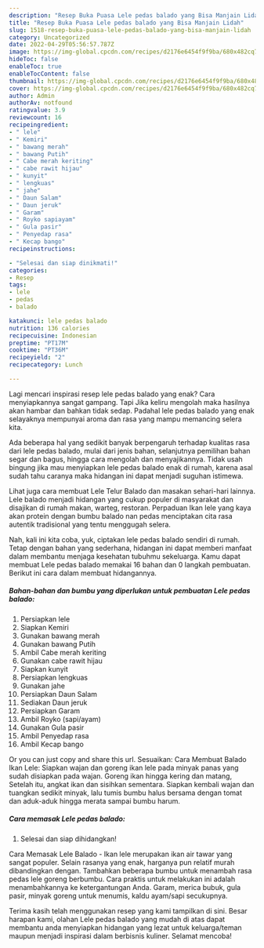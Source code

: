 ```yaml
---
description: "Resep Buka Puasa Lele pedas balado yang Bisa Manjain Lidah"
title: "Resep Buka Puasa Lele pedas balado yang Bisa Manjain Lidah"
slug: 1518-resep-buka-puasa-lele-pedas-balado-yang-bisa-manjain-lidah
category: Uncategorized
date: 2022-04-29T05:56:57.787Z
image: https://img-global.cpcdn.com/recipes/d2176e6454f9f9ba/680x482cq70/lele-pedas-balado-foto-resep-utama.jpg
hideToc: false
enableToc: true
enableTocContent: false
thumbnail: https://img-global.cpcdn.com/recipes/d2176e6454f9f9ba/680x482cq70/lele-pedas-balado-foto-resep-utama.jpg
cover: https://img-global.cpcdn.com/recipes/d2176e6454f9f9ba/680x482cq70/lele-pedas-balado-foto-resep-utama.jpg
author: Admin
authorAv: notfound
ratingvalue: 3.9
reviewcount: 16
recipeingredient:
- " lele"
- " Kemiri"
- " bawang merah"
- " bawang Putih"
- " Cabe merah keriting"
- " cabe rawit hijau"
- " kunyit"
- " lengkuas"
- " jahe"
- " Daun Salam"
- " Daun jeruk"
- " Garam"
- " Royko sapiayam"
- " Gula pasir"
- " Penyedap rasa"
- " Kecap bango"
recipeinstructions:

- "Selesai dan siap dinikmati!"
categories:
- Resep
tags:
- lele
- pedas
- balado

katakunci: lele pedas balado 
nutrition: 136 calories
recipecuisine: Indonesian
preptime: "PT17M"
cooktime: "PT36M"
recipeyield: "2"
recipecategory: Lunch

---
```



Lagi mencari inspirasi resep lele pedas balado yang enak? Cara menyiapkannya sangat gampang. Tapi Jika keliru mengolah maka hasilnya akan hambar dan bahkan tidak sedap. Padahal lele pedas balado yang enak selayaknya mempunyai aroma dan rasa yang mampu memancing selera kita.


Ada beberapa hal yang sedikit banyak berpengaruh terhadap kualitas rasa dari lele pedas balado, mulai dari jenis bahan, selanjutnya pemilihan bahan segar dan bagus, hingga cara mengolah dan menyajikannya. Tidak usah bingung jika mau menyiapkan lele pedas balado enak di rumah, karena asal sudah tahu caranya maka hidangan ini dapat menjadi suguhan istimewa.

Lihat juga cara membuat Lele Telur Balado dan masakan sehari-hari lainnya. Lele balado menjadi hidangan yang cukup populer di masyarakat dan disajikan di rumah makan, warteg, restoran. Perpaduan Ikan lele yang kaya akan protein dengan bumbu balado nan pedas menciptakan cita rasa autentik tradisional yang tentu menggugah selera.


Nah, kali ini kita coba, yuk, ciptakan lele pedas balado sendiri di rumah. Tetap dengan bahan yang sederhana, hidangan ini dapat memberi manfaat dalam membantu menjaga kesehatan tubuhmu sekeluarga. Kamu dapat membuat Lele pedas balado memakai 16 bahan dan 0 langkah pembuatan. Berikut ini cara dalam membuat hidangannya.

<!--inarticleads1-->

##### Bahan-bahan dan bumbu yang diperlukan untuk pembuatan Lele pedas balado:

1. Persiapkan  lele
1. Siapkan  Kemiri
1. Gunakan  bawang merah
1. Gunakan  bawang Putih
1. Ambil  Cabe merah keriting
1. Gunakan  cabe rawit hijau
1. Siapkan  kunyit
1. Persiapkan  lengkuas
1. Gunakan  jahe
1. Persiapkan  Daun Salam
1. Sediakan  Daun jeruk
1. Persiapkan  Garam
1. Ambil  Royko (sapi/ayam)
1. Gunakan  Gula pasir
1. Ambil  Penyedap rasa
1. Ambil  Kecap bango


Or you can just copy and share this url. Sesuaikan: Cara Membuat Balado Ikan Lele: Siapkan wajan dan goreng ikan lele pada minyak panas yang sudah disiapkan pada wajan. Goreng ikan hingga kering dan matang, Setelah itu, angkat ikan dan sisihkan sementara. Siapkan kembali wajan dan tuangkan sedikit minyak, lalu tumis bumbu halus bersama dengan tomat dan aduk-aduk hingga merata sampai bumbu harum. 

<!--inarticleads2-->

##### Cara memasak Lele pedas balado:


1. Selesai dan siap dihidangkan!

Cara Memasak Lele Balado - Ikan lele merupakan ikan air tawar yang sangat populer. Selain rasanya yang enak, harganya pun relatif murah dibandingkan dengan. Tambahkan beberapa bumbu untuk menambah rasa pedas lele goreng berbumbu. Cara praktis untuk melakukan ini adalah menambahkannya ke ketergantungan Anda. Garam, merica bubuk, gula pasir, minyak goreng untuk menumis, kaldu ayam/sapi secukupnya. 

Terima kasih telah menggunakan resep yang kami tampilkan di sini. Besar harapan kami, olahan Lele pedas balado yang mudah di atas dapat membantu anda menyiapkan hidangan yang lezat untuk keluarga/teman maupun menjadi inspirasi dalam berbisnis kuliner. Selamat mencoba!
